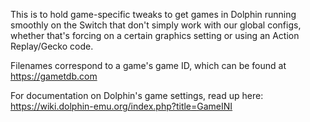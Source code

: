 This is to hold game-specific tweaks to get games in Dolphin running smoothly on the Switch that don't simply work with our global configs, whether that's forcing on a certain graphics setting or using an Action Replay/Gecko code.

Filenames correspond to a game's game ID, which can be found at https://gametdb.com

For documentation on Dolphin's game settings, read up here: https://wiki.dolphin-emu.org/index.php?title=GameINI
